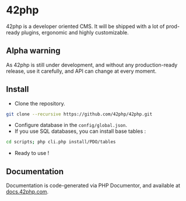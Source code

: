 # 42php

42php is a developer oriented CMS. It will be shipped with a lot of prod-ready plugins, ergonomic and highly customizable.

## Alpha warning

As 42php is still under development, and without any production-ready release, use it carefully, and API can change at every moment.

## Install

- Clone the repository.
```bash
git clone --recursive https://github.com/42php/42php.git
```
- Configure database in the `config/global.json`.
- If you use SQL databases, you can install base tables :
```bash
cd scripts; php cli.php install/PDO/tables
```
- Ready to use !

## Documentation

Documentation is code-generated via PHP Documentor, and available at [docs.42php.com](http://docs.42php.com).
